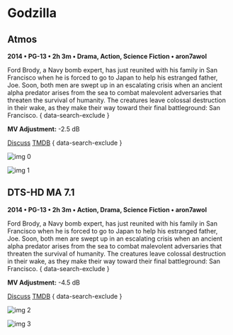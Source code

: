 # Godzilla

## Atmos

**2014 • PG-13 • 2h 3m • Drama, Action, Science Fiction • aron7awol**

Ford Brody, a Navy bomb expert, has just reunited with his family in San Francisco when he is forced to go to Japan to help his estranged father, Joe. Soon, both men are swept up in an escalating crisis when an ancient alpha predator arises from the sea to combat malevolent adversaries that threaten the survival of humanity. The creatures leave colossal destruction in their wake, as they make their way toward their final battleground: San Francisco.
{ data-search-exclude }

**MV Adjustment:** -2.5 dB

[Discuss](https://www.avsforum.com/goto/post?id=56806694)  [TMDB](124905)
{ data-search-exclude }

![img 0](https://i.imgur.com/s4XkWKJ.jpg)

![img 1](https://i.imgur.com/RIDWRWE.png)

## DTS-HD MA 7.1

**2014 • PG-13 • 2h 3m • Action, Drama, Science Fiction • aron7awol**

Ford Brody, a Navy bomb expert, has just reunited with his family in San Francisco when he is forced to go to Japan to help his estranged father, Joe. Soon, both men are swept up in an escalating crisis when an ancient alpha predator arises from the sea to combat malevolent adversaries that threaten the survival of humanity. The creatures leave colossal destruction in their wake, as they make their way toward their final battleground: San Francisco.
{ data-search-exclude }

**MV Adjustment:** -4.5 dB

[Discuss](https://www.avsforum.com/threads/bass-eq-for-filtered-movies.2995212/post-56806694)  [TMDB](124905)
{ data-search-exclude }

![img 2](https://i.imgur.com/eG9SIpv.jpg)

![img 3](https://i.imgur.com/EoA52r3.jpg)

